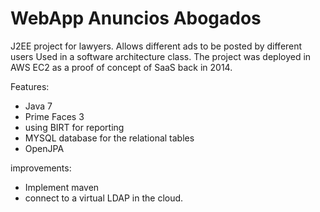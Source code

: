 # WebApp Anuncios Abogados
J2EE project for lawyers. Allows different ads to be posted by different users
Used in a software architecture class. The project was deployed in AWS EC2 as a proof of concept of SaaS back in 2014.

Features:

* Java 7
* Prime Faces 3
* using BIRT for reporting 
* MYSQL database for the relational tables
* OpenJPA


improvements:
* Implement maven
* connect to a virtual LDAP in the cloud.

